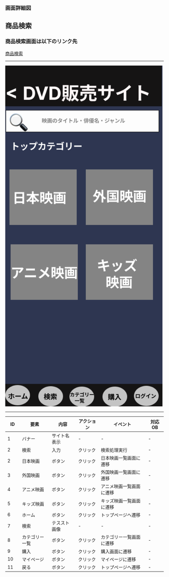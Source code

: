 ### 画面詳細図
## 商品検索
### 商品検索画面は以下のリンク先
[商品検索](https://www.figma.com/file/aUIBKwBN1BN1f6srbwgCz3/%E4%B8%AD%E6%9D%91%E5%8B%87%E8%BC%9D-s-team-library?node-id=325%3A2)
*****
<img src="../img/kensaku.png" width="500">

******

|ID|要素|内容|アクション|イベント|対応OB|
|---|---|---|-----------|-------|------|
|1  |バナー|サイト名表示|-|-|-|
|2  |検索|入力|クリック|検索処理実行|-|
|2  |日本映画|ボタン|クリック|日本映画一覧画面に遷移|-|
|3  |外国映画|ボタン|クリック|外国映画一覧画面に遷移|-|
|4  |アニメ映画|ボタン|クリック|アニメ映画一覧画面に遷移|-|
|5  |キッズ映画|ボタン|クリック|キッズ映画一覧画面に遷移|-|
|6  |ホーム|ボタン|クリック|トップページへ遷移|-|
|7  |検索|テススト画像|-|-|-|
|8  |カテゴリー一覧|ボタン|クリック|カテゴリー一覧画面に遷移|-|
|9  |購入|ボタン|クリック|購入画面に遷移|-|
|10　|マイページ|ボタン|クリック|マイページに遷移|-|
|11  |戻る|ボタン|クリック|トップページへ遷移|-|
